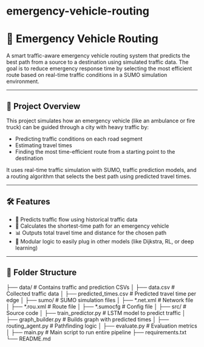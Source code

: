 # emergency-vehicle-routing

# 🚨 Emergency Vehicle Routing

A smart traffic-aware emergency vehicle routing system that predicts the best path from a source to a destination using simulated traffic data. The goal is to reduce emergency response time by selecting the most efficient route based on real-time traffic conditions in a SUMO simulation environment.

---

## 📌 Project Overview

This project simulates how an emergency vehicle (like an ambulance or fire truck) can be guided through a city with heavy traffic by:
- Predicting traffic conditions on each road segment
- Estimating travel times
- Finding the most time-efficient route from a starting point to the destination

It uses real-time traffic simulation with SUMO, traffic prediction models, and a routing algorithm that selects the best path using predicted travel times.

---

## 🛠️ Features

- 🔁 Predicts traffic flow using historical traffic data
- 📍 Calculates the shortest-time path for an emergency vehicle
- 📊 Outputs total travel time and distance for the chosen path
- 🧠 Modular logic to easily plug in other models (like Dijkstra, RL, or deep learning)

---

## 📂 Folder Structure

├── data/ # Contains traffic and prediction CSVs │ ├── data.csv # Collected traffic data │ ├── predicted_times.csv # Predicted travel time per edge │ ├── sumo/ # SUMO simulation files │ ├── *.net.xml # Network file │ ├── *.rou.xml # Route file │ ├── *.sumocfg # Config file │ ├── src/ # Source code │ ├── train_predictor.py # LSTM model to predict traffic │ ├── graph_builder.py # Builds graph with predicted times │ ├── routing_agent.py # Pathfinding logic │ ├── evaluate.py # Evaluation metrics │ ├── main.py # Main script to run entire pipeline ├── requirements.txt └── README.md
